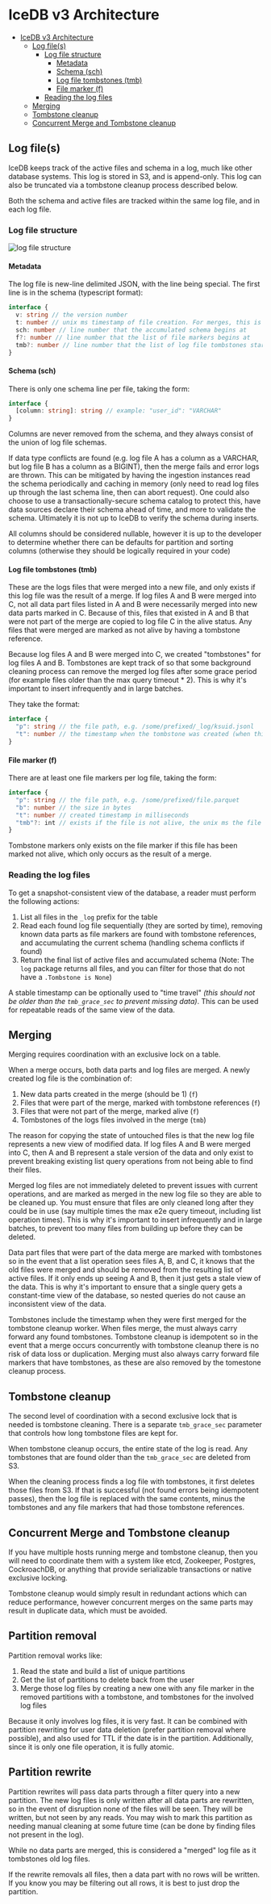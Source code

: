 # IceDB v3 Architecture

<!-- TOC -->

* [IceDB v3 Architecture](#icedb-v3-architecture)
    * [Log file(s)](#log-files)
        * [Log file structure](#log-file-structure)
            * [Metadata](#metadata)
            * [Schema (sch)](#schema-sch)
            * [Log file tombstones (tmb)](#log-file-tombstones-tmb)
            * [File marker (f)](#file-marker-f)
        * [Reading the log files](#reading-the-log-files)
    * [Merging](#merging)
    * [Tombstone cleanup](#tombstone-cleanup)
    * [Concurrent Merge and Tombstone cleanup](#concurrent-merge-and-tombstone-cleanup)

<!-- TOC -->

## Log file(s)

IceDB keeps track of the active files and schema in a log, much like other database systems. This log is stored in S3,
and is append-only. This log can also be truncated via a tombstone cleanup process described below.

Both the schema and active files are tracked within the same log file, and in each log file.

### Log file structure

![log file structure](img/log-format.png)

#### Metadata

The log file is new-line delimited JSON, with the line being special. The first line is in the schema (typescript
format):

```ts
interface {
  v: string // the version number
  t: number // unix ms timestamp of file creation. For merges, this is the timestamp after listing ends and merging logic begins, for append operations, it's the moment metadata is created, tombstone cleanup leaves the current value when replacing a file
  sch: number // line number that the accumulated schema begins at
  f?: number // line number that the list of file markers begins at
  tmb?: number // line number that the list of log file tombstones start at
}
```

#### Schema (sch)

There is only one schema line per file, taking the form:

```ts
interface {
  [column: string]: string // example: "user_id": "VARCHAR"
}
```

Columns are never removed from the schema, and they always consist of the union of log file schemas.

If data type conflicts are found (e.g. log file A has a column as a VARCHAR, but log file B has a column as a BIGINT),
then the merge fails and error logs are thrown. This can be mitigated by having the ingestion instances read the schema
periodically and caching in memory (only need to read log files up through the last schema line, then can abort
request). One could also choose to use a transactionally-secure schema catalog to protect this, have data sources
declare their schema ahead of time, and more to validate the schema. Ultimately it is not up to IceDB to verify the
schema during inserts.

All columns should be considered nullable, however it is up to the developer to determine whether there can be defaults for partition and sorting columns (otherwise they should be logically required in your code)

#### Log file tombstones (tmb)

These are the logs files that were merged into a new file, and only exists if this log file was the result of a merge.
If log files A and B were merged into C, not all data part files listed in A and B were necessarily merged into new data
parts marked in C. Because of this, files that existed in A and B that were not part of the merge are copied to log file
C in the alive status. Any files that were merged are marked as not alive by having a tombstone reference.

Because log files A and B were merged into C, we created "tombstones" for log files A and B. Tombstones are kept track
of so that some background cleaning process can remove the merged log files after some grace period (for example files
older than the max query timeout * 2). This is why it's important to insert infrequently and in large batches.

They take the format:

```ts
interface {
  "p": string // the file path, e.g. /some/prefixed/_log/ksuid.jsonl
  "t": number // the timestamp when the tombstone was created (when this log file was first part of a merge)
}
```

#### File marker (f)

There are at least one file markers per log file, taking the form:

```ts
interface {
  "p": string // the file path, e.g. /some/prefixed/file.parquet
  "b": number // the size in bytes
  "t": number // created timestamp in milliseconds
  "tmb"?: int // exists if the file is not alive, the unix ms the file was tombstoned
}
```

Tombstone markers only exists on the file marker if this file has been marked not alive, which only occurs as the 
result of a merge.

### Reading the log files

To get a snapshot-consistent view of the database, a reader must perform the following actions:

1. List all files in the `_log` prefix for the table
2. Read each found log file sequentially (they are sorted by time), removing known data parts as file markers are found
   with tombstone references, and accumulating the current schema (handling schema conflicts if found)
3. Return the final list of active files and accumulated schema (Note: The `log` package returns all files, and you 
   can filter for those that do not have a `.Tombstone is None`)

A stable timestamp can be optionally used to "time travel" *(this should not be older than the `tmb_grace_sec` to
prevent missing data)*. This can be used for repeatable reads of the same view of the data.

## Merging

Merging requires coordination with an exclusive lock on a table.

When a merge occurs, both data parts and log files are merged. A newly created log file is the combination of:

1. New data parts created in the merge (should be 1) (`f`)
2. Files that were part of the merge, marked with tombstone references (`f`)
3. Files that were not part of the merge, marked alive (`f`)
4. Tombstones of the logs files involved in the merge (`tmb`)

The reason for copying the state of untouched files is that the new log file represents a new view of modified data.
If log files A and B were merged into C, then A and B represent a stale version of the data and only exist to prevent
breaking existing list query operations from not being able to find their files.

Merged log files are not immediately deleted to prevent issues with current operations, and are marked as merged in the
new log file so they are able to be cleaned up. You must ensure that files are only cleaned long after they could be
in use (say multiple times the max e2e query timeout, including list operation times). This is why it's important to
insert infrequently and in large batches, to prevent too many files from building up before they can be deleted.

Data part files that were part of the data merge are marked with tombstones so in the event that a list operation sees
files A, B, and C, it knows that the old files were merged and should be removed from the resulting list of active
files. If it only ends up seeing A and B, then it just gets a stale view of the data. This is why it's important to
ensure that a single query gets a constant-time view of the database, so nested queries do not cause an inconsistent
view of the data.

Tombstones include the timestamp when they were first merged for the tombstone cleanup worker. When files merge, the
must always carry forward any found tombstones. Tombstone cleanup is idempotent so in the event that a merge occurs
concurrently with tombstone cleanup there is no risk of data loss or duplication. Merging must also always carry forward
file markers that have tombstones, as these are also removed by the tomestone cleanup process.

## Tombstone cleanup

The second level of coordination with a second exclusive lock that is needed is tombstone cleaning. There is a
separate `tmb_grace_sec` parameter that controls how long tombstone files are kept for.

When tombstone cleanup occurs, the entire state of the log is read. Any tombstones that are found older than
the `tmb_grace_sec` are deleted from S3.

When the cleaning process finds a log file with tombstones, it first deletes those files from S3. If that is
successful (not found errors being idempotent passes), then the log file is replaced with the same contents, minus the
tombstones and any file markers that had those tombstone references.

## Concurrent Merge and Tombstone cleanup

If you have multiple hosts running merge and tombstone cleanup, then you will need to coordinate them with a system
like etcd, Zookeeper, Postgres, CockroachDB, or anything that provide serializable transactions or native exclusive
locking.

Tombstone cleanup would simply result in redundant actions which can reduce performance, however concurrent merges
on the same parts may result in duplicate data, which must be avoided.

## Partition removal

Partition removal works like:

1. Read the state and build a list of unique partitions
2. Get the list of partitions to delete back from the user
3. Merge those log files by creating a new one with any file marker in the removed partitions with a tombstone, and 
   tombstones for the involved log files

Because it only involves log files, it is very fast. It can be combined with partition rewriting for user data 
deletion (prefer partition removal where possible), and also used for TTL if the date is in the partition. 
Additionally, since it is only one file operation, it is fully atomic.

## Partition rewrite

Partition rewrites will pass data parts through a filter query into a new partition. The new log files is only 
written after all data parts are rewritten, so in the event of disruption none of the files will be seen. They will 
be written, but not seen by any reads. You may wish to mark this partition as needing manual cleaning at some future 
time (can be done by finding files not present in the log).

While no data parts are merged, this is considered a "merged" log file as it tombstones old
log files.

If the rewrite removals all files, then a data part with no rows will be written. If you know you may be filtering 
out all rows, it is best to just drop the partition.